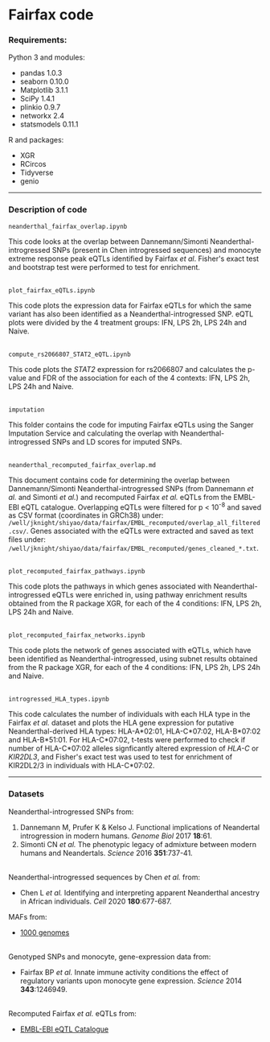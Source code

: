 # Fairfax code

### Requirements:
Python 3 and modules:
* pandas 1.0.3
* seaborn 0.10.0
* Matplotlib 3.1.1
* SciPy 1.4.1
* plinkio 0.9.7
* networkx 2.4
* statsmodels 0.11.1

R and packages:
* XGR
* RCircos
* Tidyverse
* genio

---

### Description of code

    neanderthal_fairfax_overlap.ipynb
This code looks at the overlap between Dannemann/Simonti Neanderthal-introgressed SNPs (present in Chen introgressed sequences) and monocyte extreme response peak eQTLs identified by Fairfax *et al*. Fisher's exact test and bootstrap test were performed to test for enrichment.  
&nbsp;

    plot_fairfax_eQTLs.ipynb
This code plots the expression data for Fairfax eQTLs for which the same variant has also been identified as a Neanderthal-introgressed SNP. eQTL plots were divided by the 4 treatment groups: IFN, LPS 2h, LPS 24h and Naive.  
&nbsp;  

    compute_rs2066807_STAT2_eQTL.ipynb
This code plots the *STAT2* expression for rs2066807 and calculates the p-value and FDR of the association for each of the 4 contexts: IFN, LPS 2h, LPS 24h and Naive.  
&nbsp;  

    imputation
This folder contains the code for imputing Fairfax eQTLs using the Sanger Imputation Service and calculating the overlap with Neanderthal-introgressed SNPs and LD scores for imputed SNPs.  
&nbsp;

    neanderthal_recomputed_fairfax_overlap.md
This document contains code for determining the overlap between Dannemann/Simonti Neanderthal-introgressed SNPs (from Dannemann *et al.* and Simonti *et al.*) and recomputed Fairfax *et al.* eQTLs from the EMBL-EBI eQTL catalogue. Overlapping eQTLs were filtered for p < 10<sup>-8</sup> and saved as CSV format (coordinates in GRCh38) under: `/well/jknight/shiyao/data/fairfax/EMBL_recomputed/overlap_all_filtered.csv/`. Genes associated with the eQTLs were extracted and saved as text files under: `/well/jknight/shiyao/data/fairfax/EMBL_recomputed/genes_cleaned_*.txt`.  
&nbsp;

    plot_recomputed_fairfax_pathways.ipynb
This code plots the pathways in which genes associated with Neanderthal-introgressed eQTLs were enriched in, using pathway enrichment results obtained from the R package XGR, for each of the 4 conditions: IFN, LPS 2h, LPS 24h and Naive.  
&nbsp;

    plot_recomputed_fairfax_networks.ipynb
This code plots the network of genes associated with eQTLs, which have been identified as Neanderthal-introgressed, using subnet results obtained from the R package XGR, for each of the 4 conditions: IFN, LPS 2h, LPS 24h and Naive.  
&nbsp;

    introgressed_HLA_types.ipynb
This code calculates the number of individuals with each HLA type in the Fairfax *et al.* dataset and plots the HLA gene expression for putative Neanderthal-derived HLA types: HLA-A\*02:01, HLA-C\*07:02, HLA-B\*07:02 and HLA-B\*51:01. For HLA-C\*07:02, t-tests were performed to check if number of HLA-C\*07:02 alleles signficantly altered expression of *HLA-C* or *KIR2DL3*, and Fisher's exact test was used to test for enrichment of KIR2DL2/3 in individuals with HLA-C\*07:02.

---

### Datasets
Neanderthal-introgressed SNPs from:
1. Dannemann M, Prufer K & Kelso J. Functional implications of Neandertal introgression in modern humans. *Genome Biol* 2017 **18**:61.
2. Simonti CN *et al.* The phenotypic legacy of admixture between modern humans and Neandertals. *Science* 2016 **351**:737-41.  
&nbsp;

Neanderthal-introgressed sequences by Chen *et al.* from:
* Chen L *et al.* Identifying and interpreting apparent Neanderthal ancestry in African individuals. *Cell* 2020 **180**:677-687. 
&nbsp;

MAFs from:
* [1000 genomes](https://www.internationalgenome.org/data/)  
&nbsp;

Genotyped SNPs and monocyte, gene-expression data from:
* Fairfax BP *et al.* Innate immune activity conditions the effect of regulatory variants upon monocyte gene expression. *Science* 2014 **343**:1246949.  
&nbsp;

Recomputed Fairfax *et al.* eQTLs from:
* [EMBL-EBI eQTL Catalogue](https://www.ebi.ac.uk/eqtl/Data_access/)
